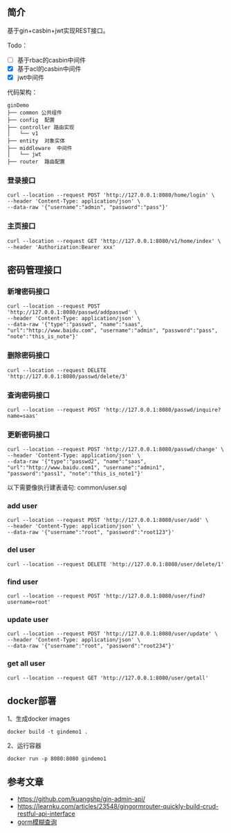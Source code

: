 ## 简介
基于gin+casbin+jwt实现REST接口。

Todo：
-[ ] 基于rbac的casbin中间件
-[x] 基于acl的casbin中间件
-[x] jwt中间件

代码架构：
```
ginDemo
├── common 公共组件
├── config  配置
├── controller 路由实现
│   └── v1
├── entity  对象实体
├── middleware  中间件
│   └── jwt
├── router  路由配置
```

### 登录接口
```
curl --location --request POST 'http://127.0.0.1:8080/home/login' \
--header 'Content-Type: application/json' \
--data-raw '{"username":"admin", "password":"pass"}'
```

### 主页接口
```
curl --location --request GET 'http://127.0.0.1:8080/v1/home/index' \
--header 'Authorization:Bearer xxx'
```

## 密码管理接口

### 新增密码接口
```
curl --location --request POST 'http://127.0.0.1:8080/passwd/addpasswd' \
--header 'Content-Type: application/json' \
--data-raw '{"type":"passwd", "name":"saas", "url":"http://www.baidu.com", "username":"admin", "password":"pass", "note":"this_is_note"}'
```

### 删除密码接口

```
curl --location --request DELETE 'http://127.0.0.1:8080/passwd/delete/3'
```

### 查询密码接口

```
curl --location --request POST 'http://127.0.0.1:8080/passwd/inquire?name=saas'
```

### 更新密码接口

```
curl --location --request POST 'http://127.0.0.1:8080/passwd/change' \
--header 'Content-Type: application/json' \
--data-raw '{"type":"passwd2", "name":"saas", "url":"http://www.baidu.com1", "username":"admin1", "password":"pass1", "note":"this_is_note1"}'
```

以下需要像执行建表语句: common/user.sql

### add user

```
curl --location --request POST 'http://127.0.0.1:8080/user/add' \
--header 'Content-Type: application/json' \
--data-raw '{"username":"root", "password":"root123"}'
```

### del user

```
curl --location --request DELETE 'http://127.0.0.1:8080/user/delete/1'
```

### find user

```
curl --location --request POST 'http://127.0.0.1:8080/user/find?username=root'
```

### update user

```
curl --location --request POST 'http://127.0.0.1:8080/user/update' \
--header 'Content-Type: application/json' \
--data-raw '{"username":"root", "password":"root234"}'
```

### get all user

```
curl --location --request GET 'http://127.0.0.1:8080/user/getall'
```

## docker部署

1、生成docker images

```shell script
docker build -t gindemo1 .
```

2、运行容器

```shell script
docker run -p 8080:8080 gindemo1
```

## 参考文章

- https://github.com/kuangshp/gin-admin-api/
- https://learnku.com/articles/23548/gingormrouter-quickly-build-crud-restful-api-interface
- [gorm模糊查询](https://blog.csdn.net/qq_35167735/article/details/107862234)
